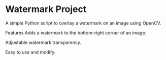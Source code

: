 # Watermark Project
A simple Python script to overlay a watermark on an image using OpenCV.

Features
Adds a watermark to the bottom-right corner of an image.

Adjustable watermark transparency.

Easy to use and modify.
